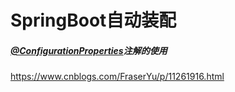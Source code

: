 # SpringBoot自动装配

##### [@ConfigurationProperties](https://www.cnblogs.com/FraserYu/p/11261916.html)注解的使用



https://www.cnblogs.com/FraserYu/p/11261916.html